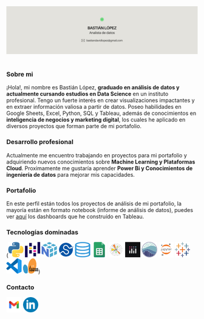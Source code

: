 <div id="header" align="center">
  <img decoding="async" src="Ghbanner.jpg" width="auto"/>
</div>
<br>
<h3>Sobre mi</h3>
  <p>
¡Hola!, mi nombre es Bastián López, <b>graduado en análisis de datos y actualmente cursando estudios en Data Science</b> en un instituto profesional. Tengo un fuerte interés en crear visualizaciones impactantes y en extraer información valiosa a partir de datos. Poseo habilidades en Google Sheets, Excel, Python, SQL y Tableau, además de conocimientos en <b>inteligencia de negocios y marketing digital</b>, los cuales he aplicado en diversos proyectos que forman parte de mi portafolio.
  </p>
<h3>Desarrollo profesional</h3>
  <p>
Actualmente me encuentro trabajando en proyectos para mi portafolio y adquiriendo nuevos conocimientos sobre <b>Machine Learning y Plataformas Cloud</b>. Proximamente me gustaría aprender <b>Power Bi y Conocimientos de ingeniería de datos</b> para mejorar mis capacidades.
</p>
<h3>Portafolio</h3>
  <p>
En este perfil están todos los proyectos de análisis de mi portafolio, la mayoría están en formato notebook (informe de análisis de datos), puedes ver <a href="https://public.tableau.com/app/profile/basti.n.l.pez/vizzes" target="_blank" rel="noopener noreferrer">aquí</a> los dashboards que he construído en Tableau.
  </p>
<!-- <h3>Dashboards</h3>
  <p>
En este perfil están todos los proyectos de análisis de mi portafolio, la mayoría están en formato notebook (informe de análisis de datos), puedes ver <a href="https://public.tableau.com/app/profile/basti.n.l.pez/vizzes" target="_blank" rel="noopener noreferrer">aquí</a> los dashboards que he construído en Tableau.
  </p>-->
<h3>Tecnologías dominadas</h3>

([<img src='226051.webp' alt='python' width='40' height='40'>](https://www.python.org/) [<img src='pandas.png' alt='pandas' width='40' height='40'>](https://pandas.pydata.org/) [<img src='numpy.png' alt='numpy' width='40' height='40'>](https://numpy.org/) [<img src='scipy.png' alt='scipy' width='40' height='40'>](https://scipy.org/) [<img src='sql.png' alt='sql' width='40' height='40'>](https://es.wikipedia.org/wiki/SQL)  [<img src='gsheets.png' alt='google sheets' width='40' height='40'>](https://g.co/kgs/VXUbF4W) [<img src='matplotlib.png' alt='matplotlib' width='40' height='40'>](https://matplotlib.org/) [<img src='plotly.jpg' alt='plotly' width='40' height='40'>](https://plotly.com/) [<img src='seaborn.png' alt='seaborn' width='40'>](https://seaborn.pydata.org/) [<img src='jupyter.png' alt='jupyter' width='40'>](https://jupyter.org/) [<img src='tableau.png' alt='tableau' width='40' height='40'>](https://www.tableau.com/) [<img src='visual-studio-code-icon.webp' alt='vscode' width='40' height='40'>](https://code.visualstudio.com/) [<img src='Scikit_learn_logo_small.svg.png' alt='scikit-learn' width='40' height='40'>](https://scikit-learn.org/stable/))


<!-- <h3>Racha actual de contribuciones</h3>

<a href="https://git.io/streak-stats"><img src="https://github-readme-streak-stats.herokuapp.com?user=Bastian%20LQ&theme=transparent&hide_border=true&locale=es&mode=weekly&card_width=460&card_height=170&currStreakLabel=000000&sideNums=000000&dates=000000&currStreakNum=000000&fire=39D353&stroke=000000&excludeDaysLabel=000000&sideLabels=000000&ring=39D353&background=E4E2DD" alt="GitHub Streak" /></a> 
-->
<h3>Contacto</h3>

[<img src='gmail.webp' alt='gmail' width='40'>](mailto:bastiandavidlopez@gmail.com) [<img src='linkedin.webp' alt='linkedin' width='40'>](https://www.linkedin.com/in/basti%C3%A1n-l%C3%B3pez-data-analyst/)
